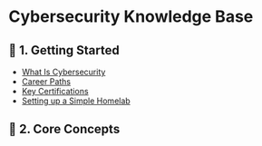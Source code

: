 # Cybersecurity Knowledge Base

## 📁 1. Getting Started

- [What Is Cybersecurity](./getting-started/what-is-cybersecurity.md)
- [Career Paths](./getting-started/career-paths-in-cybersecurity.md)
- [Key Certifications](./getting-started/key-certifcations.md)
- [Setting up a Simple Homelab](./getting-started/setting-up-a-home-lab.md)

## 📁 2. Core Concepts
